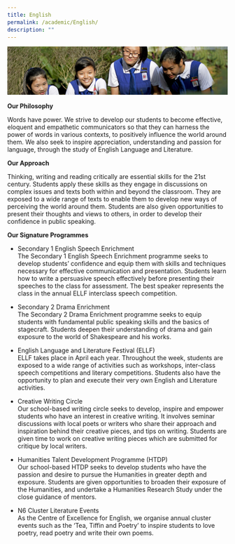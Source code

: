 ```yaml
---
title: English
permalink: /academic/English/
description: ""
---
```



![](/images/Learning-@-St-Nicks_v2.jpg)


<b>Our Philosophy</b>   

Words have power. We strive to develop our students to become effective, eloquent and empathetic communicators so that they can harness the power of words in various contexts, to positively influence the world around them. We also seek to inspire appreciation, understanding and passion for language, through the study of English Language and Literature.   
  
<b>Our Approach</b>   

Thinking, writing and reading critically are essential skills for the 21st century. Students apply these skills as they engage in discussions on complex issues and texts both within and beyond the classroom. They are exposed to a wide range of texts to enable them to develop new ways of perceiving the world around them. Students are also given opportunities to present their thoughts and views to others, in order to develop their confidence in public speaking.  
  
<b>Our Signature Programmes</b>   

*   Secondary 1 English Speech Enrichment   
The Secondary 1 English Speech Enrichment programme seeks to develop students’ confidence and equip them with skills and techniques necessary for effective communication and presentation. Students learn how to write a persuasive speech effectively before presenting their speeches to the class for assessment. The best speaker represents the class in the annual ELLF interclass speech competition.   
  

*   Secondary 2 Drama Enrichment   
The Secondary 2 Drama Enrichment programme seeks to equip students with fundamental public speaking skills and the basics of stagecraft. Students deepen their understanding of drama and gain exposure to the world of Shakespeare and his works.  
  

*   English Language and Literature Festival (ELLF)   
ELLF takes place in April each year. Throughout the week, students are exposed to a wide range of activities such as workshops, inter-class speech competitions and literary competitions. Students also have the opportunity to plan and execute their very own English and Literature activities.  
  

*   Creative Writing Circle   
Our school-based writing circle seeks to develop, inspire and empower students who have an interest in creative writing. It involves seminar discussions with local poets or writers who share their approach and inspiration behind their creative pieces, and tips on writing. Students are given time to work on creative writing pieces which are submitted for critique by local writers.   
  

*   Humanities Talent Development Programme (HTDP)   
Our school-based HTDP seeks to develop students who have the passion and desire to pursue the Humanities in greater depth and exposure. Students are given opportunities to broaden their exposure of the Humanities, and undertake a Humanities Research Study under the close guidance of mentors.   
  

*   N6 Cluster Literature Events   
As the Centre of Excellence for English, we organise annual cluster events such as the ‘Tea, Tiffin and Poetry’ to inspire students to love poetry, read poetry and write their own poems.